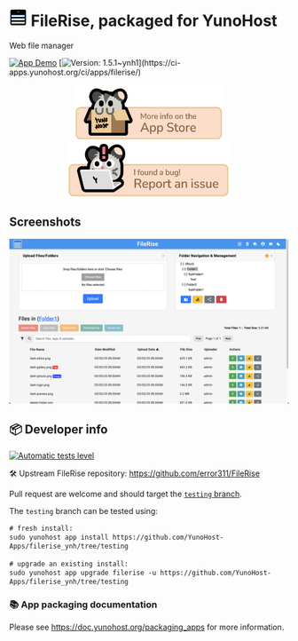 <!--
N.B.: This README was automatically generated by <https://github.com/YunoHost/apps_tools/blob/main/readme_generator>
It shall NOT be edited by hand.
-->

<h1>
  <img src="https://raw.githubusercontent.com/YunoHost/apps/main/logos/filerise.png" width="32px" alt="Logo of FileRise">
  FileRise, packaged for YunoHost
</h1>

Web file manager

[![App Demo](https://img.shields.io/badge/App_Demo-blue?style=for-the-badge)](https://demo.filerise.net/)
[![Version: 1.5.1~ynh1](https://img.shields.io/badge/Version-1.5.1~ynh1-rgb(18,138,11)?style=for-the-badge)](https://ci-apps.yunohost.org/ci/apps/filerise/)

<div align="center">
<a href="https://apps.yunohost.org/app/filerise"><img height="100px" src="https://github.com/YunoHost/yunohost-artwork/raw/refs/heads/main/badges/neopossum-badges/badge_more_info_on_the_appstore.svg"/></a>
<a href="https://github.com/YunoHost-Apps/filerise_ynh/issues"><img height="100px" src="https://github.com/YunoHost/yunohost-artwork/raw/refs/heads/main/badges/neopossum-badges/badge_report_an_issue.svg"/></a>
</div>


## Screenshots
![Screenshot of FileRise](./doc/screenshots/screenshot.png)

## 📦 Developer info

[![Automatic tests level](https://apps.yunohost.org/badge/cilevel/filerise)](https://ci-apps.yunohost.org/ci/apps/filerise/)

🛠️ Upstream FileRise repository: <https://github.com/error311/FileRise>

Pull request are welcome and should target the [`testing` branch](https://github.com/YunoHost-Apps/filerise_ynh/tree/testing).

The `testing` branch can be tested using:
```
# fresh install:
sudo yunohost app install https://github.com/YunoHost-Apps/filerise_ynh/tree/testing

# upgrade an existing install:
sudo yunohost app upgrade filerise -u https://github.com/YunoHost-Apps/filerise_ynh/tree/testing
```

### 📚 App packaging documentation

Please see <https://doc.yunohost.org/packaging_apps> for more information.
